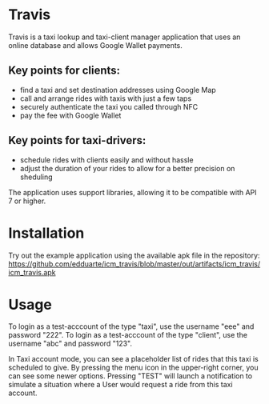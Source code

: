 Travis
=======

Travis is a taxi lookup and taxi-client manager application that uses an online database and allows Google Wallet payments.

Key points for clients:
-----------------
* find a taxi and set destination addresses using Google Map
* call and arrange rides with taxis with just a few taps
* securely authenticate the taxi you called through NFC
* pay the fee with Google Wallet


Key points for taxi-drivers:
-----------------
* schedule rides with clients easily and without hassle
* adjust the duration of your rides to allow for a better precision on sheduling


The application uses support libraries, allowing it to be compatible with API 7 or higher.


Installation
============

Try out the example application using the available apk file in the repository:
https://github.com/edduarte/icm_travis/blob/master/out/artifacts/icm_travis/icm_travis.apk


Usage
=====

To login as a test-acccount of the type "taxi", use the username "eee" and password "222".
To login as a test-acccount of the type "client", use the username "abc" and password "123".

In Taxi account mode, you can see a placeholder list of rides that this taxi is scheduled to give.
By pressing the menu icon in the upper-right corner, you can see some newer options. Pressing "TEST" will launch a notification to simulate a situation where a User would request a ride from this taxi account.

<TODO>
